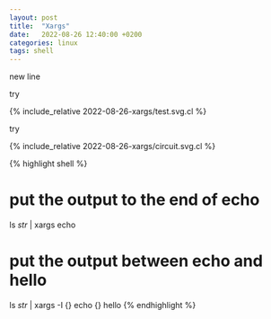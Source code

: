 ```yaml
---
layout: post
title:  "Xargs"
date:   2022-08-26 12:40:00 +0200
categories: linux
tags: shell
---
```


new line

try

{% include_relative 2022-08-26-xargs/test.svg.cl %}

try

{% include_relative 2022-08-26-xargs/circuit.svg.cl %}


{% highlight shell %}
 # put the output to the end of echo
ls *str* | xargs echo
 # put the output between echo and hello
ls *str* | xargs -I {} echo {} hello
{% endhighlight %}
